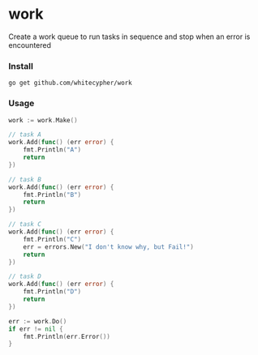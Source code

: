 # work
Create a work queue to run tasks in sequence and stop when an error is encountered

### Install

`go get github.com/whitecypher/work`

### Usage

```go
work := work.Make()

// task A
work.Add(func() (err error) {
	fmt.Println("A")
	return
})

// task B
work.Add(func() (err error) {
	fmt.Println("B")
	return
})

// task C
work.Add(func() (err error) {
	fmt.Println("C")
	err = errors.New("I don't know why, but Fail!")
	return
})

// task D
work.Add(func() (err error) {
	fmt.Println("D")
	return
})

err := work.Do()
if err != nil {
	fmt.Println(err.Error())
}
```
